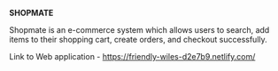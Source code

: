 **SHOPMATE**

Shopmate is an e-commerce system which allows users to search, add items to their shopping cart, create orders, and checkout successfully. 

Link to Web application - https://friendly-wiles-d2e7b9.netlify.com/
